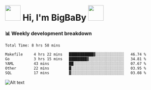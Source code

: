 <!-- Title -->
<h1>
    <img src="https://media.tenor.com/TlyRveJkgo4AAAAi/cloud-cloud-strife.gif" width="50"/>
    Hi, I'm BigBaBy
    <img src="https://media.tenor.com/TlyRveJkgo4AAAAi/cloud-cloud-strife.gif" width="50"/>
</h1>

<h3> 📊 Weekly development breakdown </h3>
<!-- waka-readme-stats -->

<!--START_SECTION:waka-->

```txt
Total Time: 8 hrs 58 mins

Makefile     4 hrs 22 mins   ███████████▓░░░░░░░░░░░░░   46.74 %
Go           3 hrs 15 mins   ████████▓░░░░░░░░░░░░░░░░   34.81 %
YAML         43 mins         ██░░░░░░░░░░░░░░░░░░░░░░░   07.67 %
Other        22 mins         █░░░░░░░░░░░░░░░░░░░░░░░░   03.95 %
SQL          17 mins         ▓░░░░░░░░░░░░░░░░░░░░░░░░   03.08 %
```

<!--END_SECTION:waka-->

![Alt text](https://spotify-recently-played-readme.vercel.app/api?user=21b7yx6vkj66csord5swswvza&count=10&width=1000)
